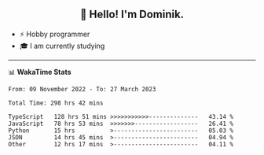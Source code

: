 <h2 align="center">👋 Hello! I'm Dominik.</h2>

- ⚡ Hobby programmer
- 🎓 I am currently studying

---
📊 **WakaTime Stats**
<!--START_SECTION:waka-->

```text
From: 09 November 2022 - To: 27 March 2023

Total Time: 298 hrs 42 mins

TypeScript   128 hrs 51 mins >>>>>>>>>>>--------------   43.14 %
JavaScript   78 hrs 53 mins  >>>>>>>------------------   26.41 %
Python       15 hrs          >------------------------   05.03 %
JSON         14 hrs 45 mins  >------------------------   04.94 %
Other        12 hrs 17 mins  >------------------------   04.11 %
```

<!--END_SECTION:waka-->
